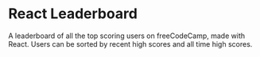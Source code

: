 # React Leaderboard

A leaderboard of all the top scoring users on freeCodeCamp, made with React. Users can be sorted by recent high scores and all time high scores.